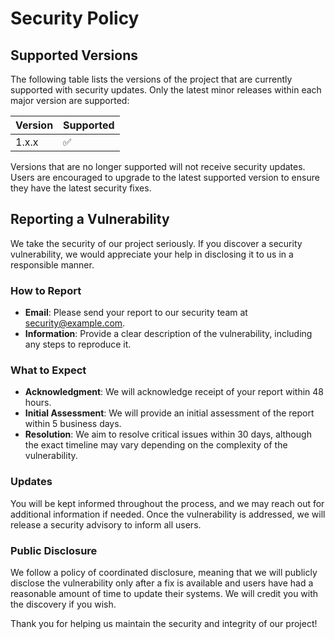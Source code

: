 # Security Policy

## Supported Versions

The following table lists the versions of the project that are currently supported with security updates. Only the latest minor releases within each major version are supported:

| Version | Supported          |
| ------- | ------------------ |
| 1.x.x   | :white_check_mark: |


Versions that are no longer supported will not receive security updates. Users are encouraged to upgrade to the latest supported version to ensure they have the latest security fixes.

## Reporting a Vulnerability

We take the security of our project seriously. If you discover a security vulnerability, we would appreciate your help in disclosing it to us in a responsible manner.

### How to Report

- **Email**: Please send your report to our security team at [security@example.com](mailto:oss+security@hanselwei.dev).
- **Information**: Provide a clear description of the vulnerability, including any steps to reproduce it.

### What to Expect

- **Acknowledgment**: We will acknowledge receipt of your report within 48 hours.
- **Initial Assessment**: We will provide an initial assessment of the report within 5 business days.
- **Resolution**: We aim to resolve critical issues within 30 days, although the exact timeline may vary depending on the complexity of the vulnerability.

### Updates

You will be kept informed throughout the process, and we may reach out for additional information if needed. Once the vulnerability is addressed, we will release a security advisory to inform all users.

### Public Disclosure

We follow a policy of coordinated disclosure, meaning that we will publicly disclose the vulnerability only after a fix is available and users have had a reasonable amount of time to update their systems. We will credit you with the discovery if you wish.

Thank you for helping us maintain the security and integrity of our project!
